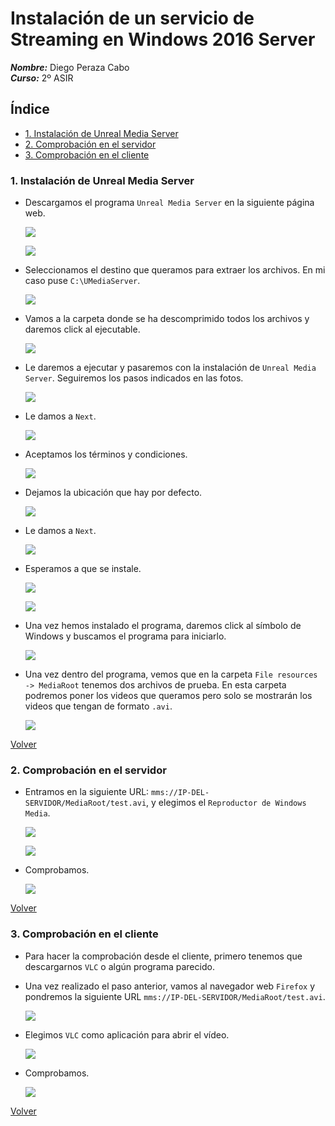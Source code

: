 # **Instalación de un servicio de Streaming en Windows 2016 Server**

***Nombre:*** Diego Peraza Cabo
<br>
***Curso:*** 2º ASIR

## **Índice** <a id="0"></a>

  + [1. Instalación de Unreal Media Server](#1)
  + [2. Comprobación en el servidor](#2)
  + [3. Comprobación en el cliente](#3)

### **1. Instalación de Unreal Media Server** <a id="1"></a>

- Descargamos el programa `Unreal Media Server` en la siguiente página web.

  ![](img/1.png)

  ![](img/2.png)

- Seleccionamos el destino que queramos para extraer los archivos. En mi caso puse `C:\UMediaServer`.

  ![](img/3.png)

- Vamos a la carpeta donde se ha descomprimido todos los archivos y daremos click al ejecutable.

  ![](img/4.png)

- Le daremos a ejecutar y pasaremos con la instalación de `Unreal Media Server`. Seguiremos los pasos indicados en las fotos.

  ![](img/5.png)

- Le damos a `Next`.

  ![](img/6.png)

- Aceptamos los términos y condiciones.

  ![](img/7.png)

- Dejamos la ubicación que hay por defecto.

  ![](img/8.png)

- Le damos a `Next`.

  ![](img/9.png)

- Esperamos a que se instale.

  ![](img/10.png)

  ![](img/12.png)

- Una vez hemos instalado el programa, daremos click al símbolo de Windows y buscamos el programa para iniciarlo.

    ![](img/13.png)

- Una vez dentro del programa, vemos que en la carpeta `File resources -> MediaRoot` tenemos dos archivos de prueba. En esta carpeta podremos poner los videos que queramos pero solo se mostrarán los videos que tengan de formato `.avi`.

    ![](img/14.png)

[Volver](#0)

### **2. Comprobación en el servidor** <a id="2"></a>

- Entramos en la siguiente URL: `mms://IP-DEL-SERVIDOR/MediaRoot/test.avi`, y elegimos el `Reproductor de Windows Media`.

  ![](img/15.png)

  ![](img/16.png)

- Comprobamos.

  ![](img/17.png)

[Volver](#0)

### **3. Comprobación en el cliente** <a id="3"></a>

- Para hacer la comprobación desde el cliente, primero tenemos que descargarnos `VLC` o algún programa parecido.

- Una vez realizado el paso anterior, vamos al navegador web `Firefox` y pondremos la siguiente URL `mms://IP-DEL-SERVIDOR/MediaRoot/test.avi`.

    ![](img/22.png)

- Elegimos `VLC` como aplicación para abrir el vídeo.

    ![](img/20.png)

- Comprobamos.

    ![](img/21.png)

[Volver](#0)
